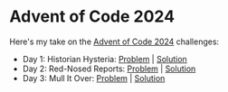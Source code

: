 # Advent of Code 2024
Here's my take on the [Advent of Code 2024](https://adventofcode.com/2024) challenges:
* Day 1: Historian Hysteria: [Problem](https://adventofcode.com/2024/day/1) | [Solution](https://github.com/jhonsfranky17/aoc-2024/blob/main/solutions/day-1/HistorianHysteria.java)
* Day 2: Red-Nosed Reports: [Problem](https://adventofcode.com/2024/day/2) | [Solution](https://github.com/jhonsfranky17/aoc-2024/blob/main/solutions/day-2/RedNosedReports.java)
* Day 3: Mull It Over: [Problem](https://adventofcode.com/2024/day/3) | [Solution](https://github.com/jhonsfranky17/aoc-2024/blob/main/solutions/day-3/MullItOver.java)

